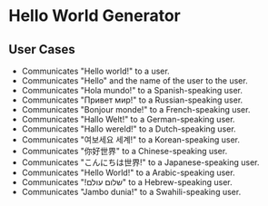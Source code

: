# Hello World Generator

## User Cases
* Communicates "Hello world!" to a user.
* Communicates "Hello" and the name of the user to the user.
* Communicates "Hola mundo!" to a Spanish-speaking user.
* Communicates "Привет мир!" to a Russian-speaking user.
* Communicates "Bonjour monde!" to a French-speaking user.
* Communicates "Hallo Welt!" to a German-speaking user.
* Communicates "Hallo wereld!" to a Dutch-speaking user.
* Communicates "여보세요 세계!" to a Korean-speaking user.
* Communicates "你好世界" to a Chinese-speaking user.
* Communicates "こんにちは世界!" to a Japanese-speaking user.
* Communicates "Hello World!" to a Arabic-speaking user.
* Communicates "!שלום עולם" to a Hebrew-speaking user.
* Communicates "Jambo dunia!" to a Swahili-speaking user.
